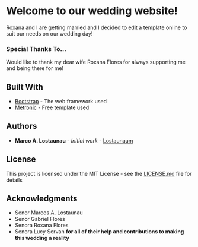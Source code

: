 # 
# Welcome to our wedding website!

Roxana and I are getting married and I decided to edit a template online to suit our needs on our wedding day!

### Special Thanks To...

Would like to thank my dear wife Roxana Flores for always supporting me and being there for me! 

## Built With

* [Bootstrap](https://getbootstrap.com/docs/4.3/getting-started/introduction/) - The web framework used
* [Metronic](https://themeforest.net/item/metronic-responsive-admin-dashboard-template/4021469?ref=keenthemes) - Free template used

## Authors

* **Marco A. Lostaunau** - *Initial work* - [Lostaunaum](https://github.com/lostaunaum)

## License

This project is licensed under the MIT License - see the [LICENSE.md](LICENSE.md) file for details

## Acknowledgments

* Senor Marcos A. Lostaunau
* Senor Gabriel Flores
* Senora Roxana Flores
* Senora Lucy Servan
**for all of their help and contributions to making this wedding a reality**
